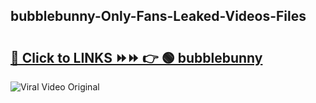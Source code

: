 
 ## bubblebunny-Only-Fans-Leaked-Videos-Files

# <h2><a href="https://mediaupload.pro?bubblebunny">🔗 Click to LINKS ⏩⏩ 👉 🟢 bubblebunny </a></h2>

<a href="https://mediaupload.pro?bubblebunny" rel="nofollow" data-target="animated-image.originalLink"><img src="https://i.ibb.co.com/xMMVF88/686577567.gif" alt="Viral Video Original" style="max-width: 100%; display: inline-block;" data-target="animated-image.originalImage"></a>